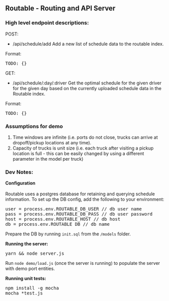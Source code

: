 
Routable - Routing and API Server
---

### High level endpoint descriptions:

POST:
* /api/schedule/add
Add a new list of schedule data to the routable index.

Format:
<pre>
TODO: {}
</pre>

GET:
* /api/schedule/:day/:driver
Get the optimal schedule for the given driver for the given day based on the currently uploaded schedule data in the Routable index.

Format:
<pre>
TODO: {}
</pre>

### Assumptions for demo
<ol>
<li>Time windows are infinite (i.e. ports do not close, trucks can arrive at dropoff/pickup locations at any time).</li>
<li>Capacity of trucks is unit size (i.e. each truck after visiting a pickup location is full - this can be easily changed by using a different parameter in the model per truck)</li>
</ol>

### Dev Notes:
<b>Configuration</b><br/><br/>
Routable uses a postgres database for retaining and querying schedule information. To set up the DB config, add the following to your environment:
<pre>
user = process.env.ROUTABLE_DB_USER // db user name
pass = process.env.ROUTABLE_DB_PASS // db user password
host = process.env.ROUTABLE_HOST // db host
db = process.env.ROUTABLE_DB // db name
</pre>

Prepare the DB by running `init.sql` from the `/models` folder.<br/>

<b>Running the server:</b>
<pre>
yarn && node server.js
</pre>

Run `node demo/load.js` (once the server is running) to populate the server with demo port entities.

<b>Running unit tests:</b>
<pre>
npm install -g mocha
mocha *test.js
</pre>

